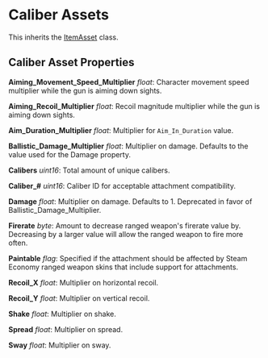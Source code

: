 Caliber Assets
==============

This inherits the [ItemAsset](/ItemAsset/README.md) class.

Caliber Asset Properties
------------------------

**Aiming\_Movement\_Speed\_Multiplier** *float*: Character movement speed multiplier while the gun is aiming down sights.

**Aiming\_Recoil\_Multiplier** *float*: Recoil magnitude multiplier while the gun is aiming down sights.

**Aim\_Duration\_Multiplier** *float*: Multiplier for `Aim_In_Duration` value.

**Ballistic_Damage_Multiplier** *float*: Multiplier on damage. Defaults to the value used for the Damage property.

**Calibers** *uint16*: Total amount of unique calibers.

**Caliber_#** *uint16*: Caliber ID for acceptable attachment compatibility.

**Damage** *float*: Multiplier on damage. Defaults to 1. Deprecated in favor of Ballistic_Damage_Multiplier.

**Firerate** *byte*: Amount to decrease ranged weapon's firerate value by. Decreasing by a larger value will allow the ranged weapon to fire more often.

**Paintable** *flag*: Specified if the attachment should be affected by Steam Economy ranged weapon skins that include support for attachments.

**Recoil_X** *float*: Multiplier on horizontal recoil.

**Recoil_Y** *float*: Multiplier on vertical recoil.

**Shake** *float*: Multiplier on shake.

**Spread** *float*: Multiplier on spread.

**Sway** *float*: Multiplier on sway.
